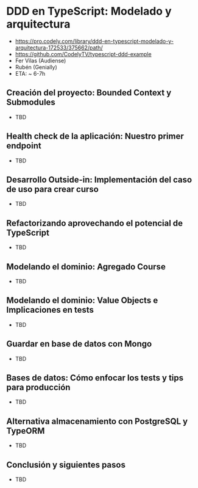 # DDD en TypeScript: Modelado y arquitectura
- https://pro.codely.com/library/ddd-en-typescript-modelado-y-arquitectura-172533/375662/path/
- https://github.com/CodelyTV/typescript-ddd-example
- Fer Vilas (Audiense)
- Rubén (Genially)
- ETA: ~ 6-7h


## Creación del proyecto: Bounded Context y Submodules
- TBD

## Health check de la aplicación: Nuestro primer endpoint
- TBD

## Desarrollo Outside-in: Implementación del caso de uso para crear curso
- TBD

## Refactorizando aprovechando el potencial de TypeScript
- TBD

## Modelando el dominio: Agregado Course
- TBD

## Modelando el dominio: Value Objects e Implicaciones en tests
- TBD

## Guardar en base de datos con Mongo
- TBD

## Bases de datos: Cómo enfocar los tests y tips para producción
- TBD

## Alternativa almacenamiento con PostgreSQL y TypeORM
- TBD

## Conclusión y siguientes pasos
- TBD